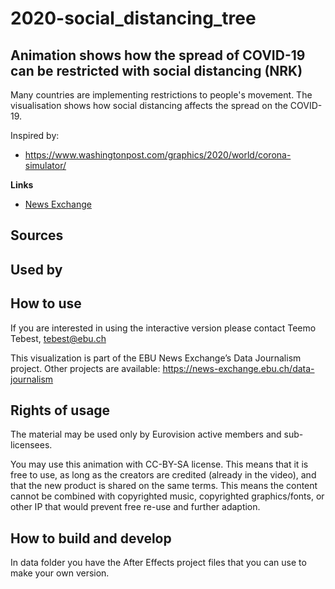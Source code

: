 # 2020-social_distancing_tree

## Animation shows how the spread of COVID-19 can be restricted with social distancing (NRK)

Many countries are implementing restrictions to people's movement. The visualisation shows how social distancing affects the spread on the COVID-19.

Inspired by:
* https://www.washingtonpost.com/graphics/2020/world/corona-simulator/

**Links**
* [News Exchange](https://news-exchange.ebu.ch/item_detail/47d4c3872f549a6186f7e26edc71ab35/2020_21014527)

**Sources**
-

**Used by**
-

## How to use

If you are interested in using the interactive version please contact Teemo Tebest, tebest@ebu.ch

This visualization is part of the EBU News Exchange’s Data Journalism project. Other projects are available: https://news-exchange.ebu.ch/data-journalism

## Rights of usage

The material may be used only by Eurovision active members and sub-licensees.

You may use this animation with CC-BY-SA license. This means that it is free to use, as long as the creators are credited (already in the video), and that the new product is shared on the same terms. This means the content cannot be combined with copyrighted music, copyrighted graphics/fonts, or other IP that would prevent free re-use and further adaption.

## How to build and develop

In data folder you have the After Effects project files that you can use to make your own version.